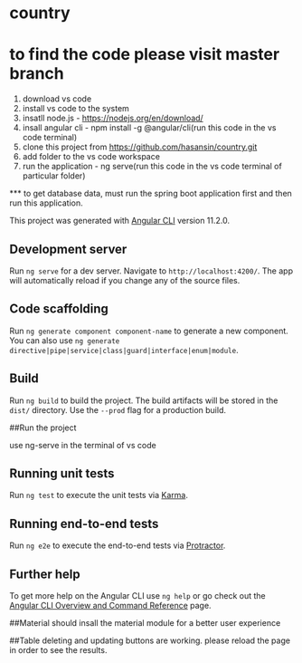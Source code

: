 # country
# to find the code please visit master branch

1. download vs code
2. install vs code to the system
3. insatll node.js - https://nodejs.org/en/download/
4. insall angular cli - npm install -g @angular/cli(run this code in the vs code terminal)
5. clone this project from https://github.com/hasansin/country.git
6. add folder to the vs code workspace
7. run the application -  ng serve(run this code in the vs code terminal of particular folder)

*** to get database data, must run the spring boot application first and then run this application.

This project was generated with [Angular CLI](https://github.com/angular/angular-cli) version 11.2.0.

## Development server

Run `ng serve` for a dev server. Navigate to `http://localhost:4200/`. The app will automatically reload if you change any of the source files.

## Code scaffolding

Run `ng generate component component-name` to generate a new component. You can also use `ng generate directive|pipe|service|class|guard|interface|enum|module`.

## Build

Run `ng build` to build the project. The build artifacts will be stored in the `dist/` directory. Use the `--prod` flag for a production build.

##Run the project

use ng-serve in the terminal of vs code

## Running unit tests

Run `ng test` to execute the unit tests via [Karma](https://karma-runner.github.io).

## Running end-to-end tests

Run `ng e2e` to execute the end-to-end tests via [Protractor](http://www.protractortest.org/).

## Further help

To get more help on the Angular CLI use `ng help` or go check out the [Angular CLI Overview and Command Reference](https://angular.io/cli) page.

##Material
should insall the material module for a better user experience

##Table 
deleting and updating buttons are working. please reload the page in order to see the results.


